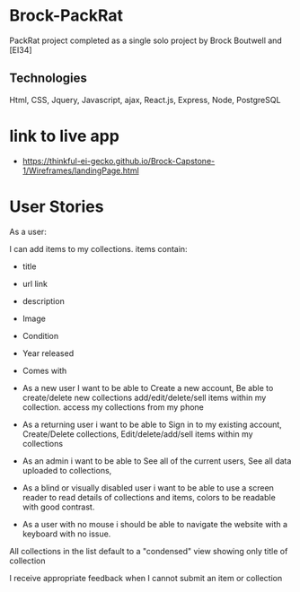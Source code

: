 # Brock-PackRat 

PackRat project completed as a single solo project by Brock Boutwell and [EI34]

## Technologies

Html, CSS, Jquery, Javascript, ajax, React.js, Express, Node, PostgreSQL

# link to live app 
* https://thinkful-ei-gecko.github.io/Brock-Capstone-1/Wireframes/landingPage.html

# User Stories
As a user:

I can add items to my collections.
items contain:

* title
* url link
* description
* Image 
* Condition
* Year released
* Comes with

* As a new user I want to be able to 
  Create a new account, 
  Be able to create/delete new collections 
  add/edit/delete/sell items within my collection.
  access my collections from my phone
  
* As a returning user i want to be able to 
  Sign in to my existing account,
  Create/Delete collections,
  Edit/delete/add/sell items within my collections
  
* As an admin i want to be able to 
  See all of the current users,
  See all data uploaded to collections,
  
* As a blind or visually disabled user i want to be able to
  use a screen reader to read details of collections and items,
  colors to be readable with good contrast.
  
* As a user with no mouse i should be able to
  navigate the website with a keyboard with no issue.

All collections in the list default to a "condensed" view showing only title of collection

I receive appropriate feedback when I cannot submit an item or collection